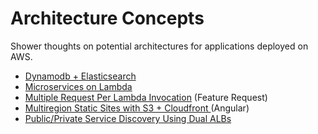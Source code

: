 # Architecture Concepts
Shower thoughts on potential architectures for applications deployed on AWS.

- [Dynamodb + Elasticsearch](./dynamodb_elasticsearch.md)
- [Microservices on Lambda](./microservices_lambda.md)
- [Multiple Request Per Lambda Invocation](./concurrent_lambda.md) (Feature Request)
- [Multiregion Static Sites with S3 + Cloudfront ](./multiregion_static_site.md) (Angular)
- [Public/Private Service Discovery Using Dual ALBs](./dual_alb_service_discovery.md)
